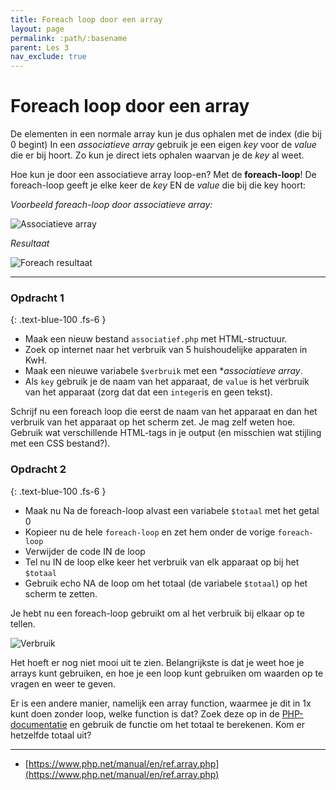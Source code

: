 ```yaml
---
title: Foreach loop door een array
layout: page 
permalink: :path/:basename 
parent: Les 3 
nav_exclude: true
---
```


# Foreach loop door een array

De elementen in een normale array kun je dus ophalen met de index (die bij 0 begint)
In een *associatieve array* gebruik je een eigen *key* voor de *value* die er bij hoort.
Zo kun je direct iets ophalen waarvan je de *key* al weet.

Hoe kun je door een associatieve array loop-en? Met de **foreach-loop**!
De foreach-loop geeft je elke keer de *key* EN de *value* die bij die key hoort:

*Voorbeeld foreach-loop door associatieve array:*

![Associatieve array](images/foreach-loop.png)

*Resultaat*  

![Foreach resultaat](images/foreach-result.png)

---

### Opdracht 1
{: .text-blue-100 .fs-6 }

- Maak een nieuw bestand `associatief.php` met HTML-structuur.
- Zoek op internet naar het verbruik van 5 huishoudelijke apparaten in KwH.
- Maak een nieuwe variabele `$verbruik` met een **associatieve array*.
- Als `key` gebruik je de naam van het apparaat, de `value` is het verbruik van het apparaat (zorg dat dat een `integer`is en geen tekst).

Schrijf nu een foreach loop die eerst de naam van het apparaat en dan het verbruik van het apparaat op het scherm zet. Je mag zelf weten hoe.
Gebruik wat verschillende HTML-tags in je output (en misschien wat stijling met een CSS bestand?).

### Opdracht 2
{: .text-blue-100 .fs-6 }

- Maak nu Na de foreach-loop alvast een variabele `$totaal` met het getal 0  
- Kopieer nu de hele `foreach-loop` en zet hem onder de vorige `foreach-loop`
- Verwijder de code IN de loop
- Tel nu IN de loop elke keer het verbruik van elk apparaat op bij het `$totaal`
- Gebruik echo NA de loop om het totaal (de variabele `$totaal`) op het scherm te zetten.

Je hebt nu een foreach-loop gebruikt om al het verbruik bij elkaar op te tellen.

![Verbruik](images/apparaten.png)

Het hoeft er nog niet mooi uit te zien. Belangrijkste is dat je weet hoe je arrays kunt gebruiken, en hoe je een loop kunt gebruiken om waarden op te vragen en weer te geven. 

Er is een andere manier, namelijk een array function, waarmee je dit in 1x kunt doen zonder loop, welke function is dat?
Zoek deze op in de [PHP-documentatie](https://www.php.net/manual/en/ref.array.php) en gebruik de functie om het totaal te berekenen. Kom er hetzelfde totaal uit?

---
- [https://www.php.net/manual/en/ref.array.php](https://www.php.net/manual/en/ref.array.php)

